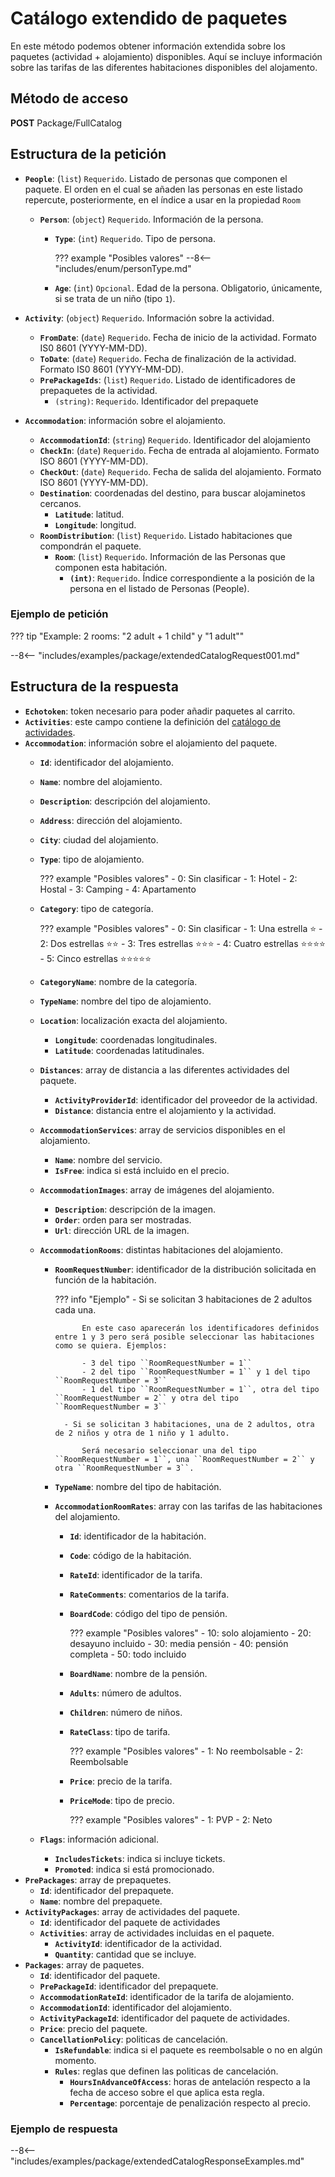 # Catálogo extendido de paquetes

En este método podemos obtener información extendida sobre los paquetes (actividad + alojamiento) disponibles. Aquí se incluye información sobre las tarifas de las diferentes habitaciones disponibles del alojamento.

## Método de acceso

**POST** Package/FullCatalog

## Estructura de la petición
- **``People``**: (``list``) ``Requerido``. Listado de personas que componen el paquete. El orden en el cual se añaden las personas en este listado repercute, posteriormente, en el índice a usar en la propiedad ``Room``
    - **``Person``**: (``object``) ``Requerido``. Información de la persona.
        - **``Type``**: (``int``) ``Requerido``. Tipo de persona.

            ??? example "Posibles valores"
                --8<-- "includes/enum/personType.md"

        - **``Age``**: (``int``) ``Opcional``. Edad de la persona. Obligatorio, únicamente, si se trata de un niño (tipo ``1``).

- **``Activity``**: (``object``) ``Requerido``. Información sobre la actividad.
    - **``FromDate``**: (``date``) ``Requerido``. Fecha de inicio de la actividad. Formato IS0 8601 (YYYY-MM-DD).
    - **``ToDate``**: (``date``) ``Requerido``. Fecha de finalización de la actividad. Formato IS0 8601 (YYYY-MM-DD).
    - **``PrePackageIds``**: (``list``) ``Requerido``. Listado de identificadores de prepaquetes de la actividad.
        - ``(string)``: ``Requerido``. Identificador del prepaquete

- **``Accommodation``**: información sobre el alojamiento.
    - **``AccommodationId``**: (``string``) ``Requerido``. Identificador del alojamiento
    - **``CheckIn``**: (``date``) ``Requerido``. Fecha de entrada al alojamiento. Formato ISO 8601 (YYYY-MM-DD).
    - **``CheckOut``**: (``date``) ``Requerido``. Fecha de salida del alojamiento. Formato ISO 8601 (YYYY-MM-DD).
    - **``Destination``**: coordenadas del destino, para buscar alojaminetos cercanos.
        - **``Latitude``**: latitud.
        - **``Longitude``**: longitud.
    - **``RoomDistribution``**: (``list``) ``Requerido``. Listado habitaciones que compondrán el paquete.
        - **``Room``**: (``list``) ``Requerido``. Información de las Personas que componen esta habitación.
            - **``(int)``**: ``Requerido``. Índice correspondiente a la posición de la persona en el listado de Personas (People).

### Ejemplo de petición

??? tip "Example: 2 rooms: "2 adult + 1 child" y "1 adult""

--8<-- "includes/examples/package/extendedCatalogRequest001.md"

## Estructura de la respuesta

- **``Echotoken``**: token necesario para poder añadir paquetes al carrito.
- **``Activities``**: este campo contiene la definición del [catálogo de actividades](../activity/catalog.md#estructura-de-la-respuesta).
- **``Accommodation``**: información sobre el alojamiento del paquete.
    - **``Id``**: identificador del alojamiento.
    - **``Name``**: nombre del alojamiento.
    - **``Description``**: descripción del alojamiento.
    - **``Address``**: dirección del alojamiento.
    - **``City``**: ciudad del alojamiento.
    - **``Type``**: tipo de alojamiento.

        ??? example "Posibles valores"
            - 0: Sin clasificar
            - 1: Hotel
            - 2: Hostal
            - 3: Camping
            - 4: Apartamento

    - **``Category``**: tipo de categoría.

        ??? example "Posibles valores"
            - 0: Sin clasificar
            - 1: Una estrella :star:
            - 2: Dos estrellas :star::star:
            - 3: Tres estrellas :star::star::star:
            - 4: Cuatro estrellas :star::star::star::star:
            - 5: Cinco estrellas :star::star::star::star::star:

    - **``CategoryName``**: nombre de la categoría.
    - **``TypeName``**: nombre del tipo de alojamiento.
    - **``Location``**: localización exacta del alojamiento.
        - **``Longitude``**: coordenadas longitudinales.
        - **``Latitude``**: coordenadas latitudinales.
    - **``Distances``**: array de distancia a las diferentes actividades del paquete.
        - **``ActivityProviderId``**: identificador del proveedor de la actividad.
        - **``Distance``**: distancia entre el alojamiento y la actividad.
    - **``AccommodationServices``**: array de servicios disponibles en el alojamiento.
        - **``Name``**: nombre del servicio.
        - **``IsFree``**: indica si está incluido en el precio.
    - **``AccommodationImages``**: array de imágenes del alojamiento.
        - **``Description``**: descripción de la imagen.
        - **``Order``**: orden para ser mostradas.
        - **``Url``**: dirección URL de la imagen.
    - **``AccommodationRooms``**: distintas habitaciones del alojamiento.
        - **``RoomRequestNumber``**: identificador de la distribución solicitada en función de la habitación.

            ??? info "Ejemplo"
                - Si se solicitan 3 habitaciones de 2 adultos cada una.

                    En este caso aparecerán los identificadores definidos entre 1 y 3 pero será posible seleccionar las habitaciones como se quiera. Ejemplos:

                    - 3 del tipo ``RoomRequestNumber = 1``
                    - 2 del tipo ``RoomRequestNumber = 1`` y 1 del tipo ``RoomRequestNumber = 3``
                    - 1 del tipo ``RoomRequestNumber = 1``, otra del tipo ``RoomRequestNumber = 2`` y otra del tipo ``RoomRequestNumber = 3``

                - Si se solicitan 3 habitaciones, una de 2 adultos, otra de 2 niños y otra de 1 niño y 1 adulto.

                    Será necesario seleccionar una del tipo ``RoomRequestNumber = 1``, una ``RoomRequestNumber = 2`` y otra ``RoomRequestNumber = 3``.

        - **``TypeName``**: nombre del tipo de habitación.
        - **``AccommodationRoomRates``**: array con las tarifas de las habitaciones del alojamiento.
            - **``Id``**: identificador de la habitación.
            - **``Code``**: código de la habitación.
            - **``RateId``**: identificador de la tarifa.
            - **``RateComments``**: comentarios de la tarifa.
            - **``BoardCode``**: código del tipo de pensión.

                ??? example "Posibles valores"
                    - 10: solo alojamiento
                    - 20: desayuno incluido
                    - 30: media pensión
                    - 40: pensión completa
                    - 50: todo incluido

            - **``BoardName``**: nombre de la pensión.
            - **``Adults``**: número de adultos.
            - **``Children``**: número de niños.
            - **``RateClass``**: tipo de tarifa.

                ??? example "Posibles valores"
                    - 1: No reembolsable
                    - 2: Reembolsable

            - **``Price``**: precio de la tarifa.
            - **``PriceMode``**: tipo de precio.

                ??? example "Posibles valores"
                    - 1: PVP
                    - 2: Neto

    - **``Flags``**: información adicional.
        - **``IncludesTickets``**: indica si incluye tickets.
        - **``Promoted``**: indica si está promocionado.
- **``PrePackages``**: array de prepaquetes.
    - **``Id``**: identificador del prepaquete.
    - **``Name``**: nombre del prepaquete.
- **``ActivityPackages``**: array de actividades del paquete.
    - **``Id``**: identificador del paquete de actividades
    - **``Activities``**: array de actividades incluidas en el paquete.
        - **``ActivityId``**: identificador de la actividad.
        - **``Quantity``**: cantidad que se incluye.
- **``Packages``**: array de paquetes.
    - **``Id``**: identificador del paquete.
    - **``PrePackageId``**: identificador del prepaquete.
    - **``AccommodationRateId``**: identificador de la tarifa de alojamiento.
    - **``AccommodationId``**: identificador del alojamiento.
    - **``ActivityPackageId``**: identificador del paquete de actividades.
    - **``Price``**: precio del paquete.
    - **``CancellationPolicy``**: politicas de cancelación.
        - **``IsRefundable``**: indica si el paquete es reembolsable o no en algún momento.
        - **``Rules``**: reglas que definen las politicas de cancelación.
            - **``HoursInAdvanceOfAccess``**: horas de antelación respecto a la fecha de acceso sobre el que aplica esta regla.
            - **``Percentage``**: porcentaje de penalización respecto al precio.

### Ejemplo de respuesta

--8<-- "includes/examples/package/extendedCatalogResponseExamples.md"
